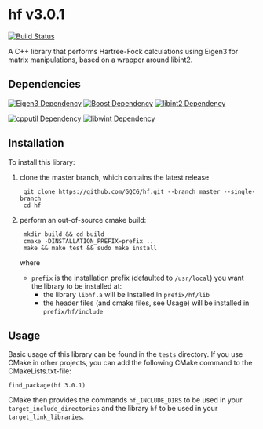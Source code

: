 # hf v3.0.1

[![Build Status](https://travis-ci.org/GQCG/hf.svg?branch=develop)](https://travis-ci.org/GQCG/hf)

A C++ library that performs Hartree-Fock calculations using Eigen3 for matrix manipulations, based on a wrapper around libint2.


## Dependencies
[![Eigen3 Dependency](https://img.shields.io/badge/Eigen-3.3.4+-000000.svg)](http://eigen.tuxfamily.org/index.php?title=Main_Page)
[![Boost Dependency](https://img.shields.io/badge/Boost-1.65.1+-000000.svg)](www.boost.org)
[![libint2 Dependency](https://img.shields.io/badge/libint-2.3.1+-000000.svg)](https://github.com/evaleev/libint)

[![cpputil Dependency](https://img.shields.io/badge/cpputil-1.2.1+-blue.svg)](https://github.com/GQCG/cpputil)
[![libwint Dependency](https://img.shields.io/badge/libwint-3.0.0+-blue.svg)](https://github.com/GQCG/libwint)


## Installation
To install this library:
1. clone the master branch, which contains the latest release

        git clone https://github.com/GQCG/hf.git --branch master --single-branch
        cd hf

2. perform an out-of-source cmake build:

        mkdir build && cd build
        cmake -DINSTALLATION_PREFIX=prefix ..
        make && make test && sudo make install

    where
    * `prefix` is the installation prefix (defaulted to `/usr/local`) you want the library to be installed at:
        * the library `libhf.a` will be installed in `prefix/hf/lib`
        * the header files (and cmake files, see Usage) will be installed in `prefix/hf/include`


## Usage
Basic usage of this library can be found in the `tests` directory. If you use CMake in other projects, you can add the following CMake command to the CMakeLists.txt-file:

    find_package(hf 3.0.1)

CMake then provides the commands `hf_INCLUDE_DIRS` to be used in your `target_include_directories` and the library `hf` to be used in your `target_link_libraries`.
